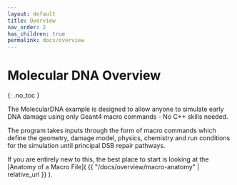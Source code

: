 ```yaml
---
layout: default
title: Overview
nav_order: 2
has_children: true
permalink: docs/overview
---
```


# Molecular DNA Overview
{: .no_toc }

The MolecularDNA example is designed to allow anyone to simulate early
DNA damage using only Geant4 macro commands - No C++ skills needed.

The program takes inputs through the form of macro commands which define
the geometry, damage model, physics, chemistry and run conditions for the
simulation until principal DSB repair pathways.

If you are entirely new to this, the best place to start is looking at the [Anatomy of a Macro File]( {{ "/docs/overview/macro-anatomy" | relative_url }} ).
